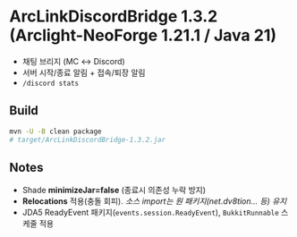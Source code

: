 # ArcLinkDiscordBridge 1.3.2 (Arclight-NeoForge 1.21.1 / Java 21)

- 채팅 브리지 (MC ↔ Discord)
- 서버 시작/종료 알림 + 접속/퇴장 알림
- `/discord stats`

## Build
```bash
mvn -U -B clean package
# target/ArcLinkDiscordBridge-1.3.2.jar
```

## Notes
- Shade **minimizeJar=false** (종료시 의존성 누락 방지)
- **Relocations** 적용(충돌 회피). *소스 import는 원 패키지(net.dv8tion… 등) 유지*
- JDA5 ReadyEvent 패키지(`events.session.ReadyEvent`), `BukkitRunnable` 스케줄 적용

